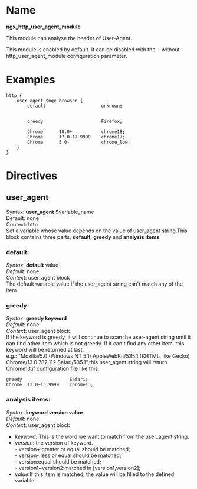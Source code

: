 # Name #

**ngx\_http\_user\_agent\_module**

This module can analyse the header of User-Agent.

This module is enabled by default. It can be disabled with the --without-http_user_agent_module configuration parameter.

# Examples #

	http {
		user_agent $ngx_browser {
			default                     unknown;


			greedy                      Firefox;

			Chrome      18.0+           chrome18;
			Chrome      17.0~17.9999    chrome17;
			Chrome      5.0-            chrome_low;
		}
	}

# Directives #

## user_agent ##

Syntax: **user_agent** $variable_name   
Default: none   
Context: http   
Set a variable whose value depends on the value of user_agent string.This block contains three parts, **default**, **greedy** and **analysis items**.

### default:         
 *Syntax*: **default**   value           
 *Default*: none           
 *Context*: user_agent block  
 The default variable value if the user_agent string can't match any of the item.     

### greedy:   
 *Syntax*: **greedy   keyword**   
 *Default*: none  
 *Context*: user_agent block  
 If the keyword is greedy, it will continue to scan the user-agent string until it can find other item which is not greedy. If it can't find any other item, this keyword will be returned at last.    
e.g.: "Mozilla/5.0 (Windows NT 5.1) AppleWebKit/535.1 (KHTML, like Gecko) Chrome/13.0.782.112 Safari/535.1",this user_agent string will return Chrome13,if configuration file like this:    

    greedy                  Safari;     
    Chrome  13.0~13.9999    chrome13;   

### analysis items:     
 *Syntax*: **keyword version value**    
 *Default*: none    
 *Context*: user_agent block   

* *keyword*: This is the word we want to match from the user_agent string.    
* *version*: the version of keyword.  
       - version\+:greater or equal should be matched;    
	   - version\-:less or equal should be matched;   
	   - version:equal should be matched;     
	   - version1~version2:matched in [version1,version2];    
* *value*:If this item is matched, the value will be filled to the defined variable. 
